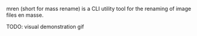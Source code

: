 mren (short for mass rename) is a CLI utility tool for the renaming of image files en masse.

TODO: visual demonstration gif
